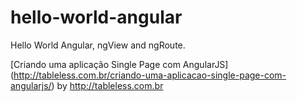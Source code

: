 hello-world-angular
=================

Hello World Angular, ngView and ngRoute.

[Criando uma aplicação Single Page com AngularJS] (http://tableless.com.br/criando-uma-aplicacao-single-page-com-angularjs/) by http://tableless.com.br
